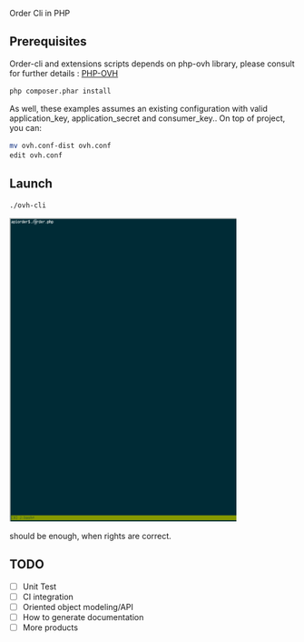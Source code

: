 Order Cli in PHP

## Prerequisites

Order-cli and extensions scripts depends on php-ovh library, please consult for further details :
[PHP-OVH](https://github.com/ovh/php-ovh)

``` bash
php composer.phar install
```

As well, these examples assumes an existing configuration with valid application_key, application_secret and consumer_key..
On top of project, you can:

``` bash
mv ovh.conf-dist ovh.conf
edit ovh.conf
```

## Launch

``` bash
./ovh-cli
```

<img alt="php-cli" width="400"
     src="../img/php-cli.gif" />

should be enough, when rights are correct.

## TODO
- [ ] Unit Test
- [ ] CI integration
- [ ] Oriented object modeling/API
- [ ] How to generate documentation
- [ ] More products
